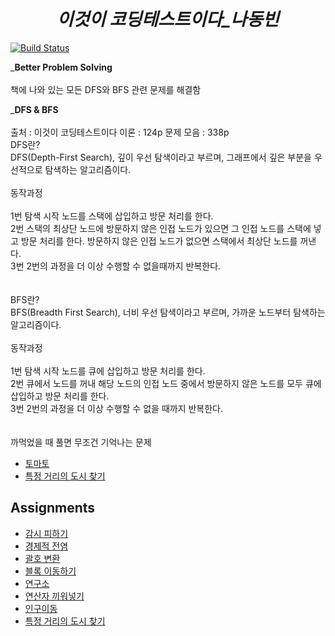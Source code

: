 _<h1 align="center">이것이 코딩테스트이다_나동빈</h1>_
[![Build Status](https://travis-ci.org/joemccann/dillinger.svg?branch=master)](https://travis-ci.org/joemccann/dillinger)

_**Better Problem Solving**<br><br>
책에 나와 있는 모든 DFS와 BFS 관련 문제를 해결함

_**DFS & BFS**<br><br>
출처 : 이것이 코딩테스트이다 이론 : 124p 문제 모음 : 338p<br>
DFS란?<br>
DFS(Depth-First Search), 깊이 우선 탐색이라고 부르며, 그래프에서 깊은 부분을 우선적으로 탐색하는 알고리즘이다.<br><br>
동작과정<br><br>
1번 탐색 시작 노드를 스택에 삽입하고 방문 처리를 한다.<br>
2번 스택의 최상단 노드에 방문하지 않은 인접 노드가 있으면 그 인접 노드를 스택에 넣고 방문 처리를 한다. 방문하지 않은 인접 노드가 없으면 스택에서 최상단 노드를 꺼낸다.<br>
3번 2번의 과정을 더 이상 수행할 수  없을때까지 반복한다.<br>
<br><br>
BFS란?<br>
BFS(Breadth First Search), 너비 우선 탐색이라고 부르며, 가까운 노드부터 탐색하는 알고리즘이다.<br><br>
동작과정<br><br>
1번 탐색 시작 노드를 큐에 삽입하고 방문 처리를 한다.<br>
2번 큐에서 노드를 꺼내 해당 노드의 인접 노드 중에서 방문하지 않은 노드를 모두 큐에 삽입하고 방문 처리를 한다.<br>
3번 2번의 과정을 더 이상 수행할 수 없을 때까지 반복한다.<br>
<br><br>
까먹었을 때 풀면 무조건 기억나는 문제<br>
- [토마토](https://www.acmicpc.net/problem/7576)
- [특정 거리의 도시 찾기](https://www.acmicpc.net/problem/18352)
## Assignments
- [감시 피하기](https://www.acmicpc.net/problem/18428)
- [경제적 전염](https://www.acmicpc.net/problem/18405)
- [괄호 변환](https://programmers.co.kr/learn/courses/30/lessons/60058)
- [블록 이동하기](https://programmers.co.kr/learn/courses/30/lessons/60063)
- [연구소](https://www.acmicpc.net/problem/14502)
- [연산자 끼워넣기](https://www.acmicpc.net/problem/14888)
- [인구이동](https://www.acmicpc.net/problem/16234)
- [특정 거리의 도시 찾기](https://www.acmicpc.net/problem/18352)
